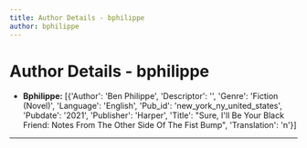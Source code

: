 ```yaml
---
title: Author Details - bphilippe
author: bphilippe
---
```


# Author Details - bphilippe

<ul>
    <li><strong>Bphilippe:</strong> [{'Author': 'Ben Philippe', 'Descriptor': '', 'Genre': 'Fiction (Novel)', 'Language': 'English', 'Pub_id': 'new_york_ny_united_states', 'Pubdate': '2021', 'Publisher': 'Harper', 'Title': "Sure, I'll Be Your Black Friend: Notes From The Other Side Of The Fist Bump", 'Translation': 'n'}]</li>
</ul>
<hr>